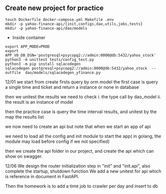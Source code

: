 
## Create new project for practice
```bash=
touch Dockerfile docker-compose.yml Makefile .env
mkdir -p yahoo-finance-api/{init,configs,dao,utils,jobs,tests}
mkdir -p yahoo-finance-api/dao/models
```

* Inside container
```bash=
export APP_MODE=PROD
export APP_V0_DB_DSN='postgresql+psycopg2://admin:0000@db:5432/yahoo_stock'
python3 -m unittest tests/config_test.py
python3 -m pip install sqlacodegen
sqlacodegen postgresql+psycopg2://admin:0000@db:5432/yahoo_stock  --outfile  dao/models/sqlacodegen_yfinance.py

```


12/01
we start from create firsts query by orm model
the first case is query a single time and ticket
and return a instance or none in database


then we unitest the results
we need to check i. the type call by dao_model
ii. the result is an instance of model

then the practice case is query the time interval results, and unitest by the map the results list

we now need to create an api
but note that  when we start an app of api

we need to load all the config and init module to start the app( in golang, the module may load before config if we not specified)

then we create the api folder in our project, and create the api which can show on swagger.


12/06
We design the router initialization step
in "init" and "init.api", also complete the startup, shutdown function
We add a new unitest for api which is reference in document in FastAPI.

Then the homework is to add a time job to crawler per day and insert to db